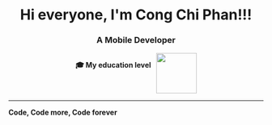 <h1 align="center">Hi everyone, I'm Cong Chi Phan!!!</h1>
<h3 align="center"> A Mobile Developer</h3>

<div style="display: flex; flex-direction: row; justify-content: center; ">
  <p><strong>🎓 My education level</strong></p>
  <img src="https://media0.giphy.com/media/v1.Y2lkPTc5MGI3NjExd3N0MGtyaGhoY3N6dnM0bzlhb3N6OG85ZWQxdTZxcm55czU1NDF0aiZlcD12MV9pbnRlcm5hbF9naWZfYnlfaWQmY3Q9Zw/fhAwk4DnqNgw8/giphy.gif" width="80" style="margin-left: 10px;">
</div>

---

**Code, Code more, Code forever**
